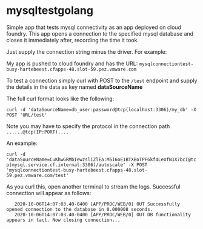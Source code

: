 # mysqltestgolang

Simple app that tests mysql connectivity as an app deployed on cloud foundry. This app opens a connection to the specified mysql database and closes it immediately after, recording the time it took. 

Just supply the connection string minus the driver. For example:

My app is pushed to cloud foundry and has the URL: `mysqlconnectiontest-busy-hartebeest.cfapps-48.slot-59.pez.vmware.com`

To test a connection simply curl with POST to the `/test` endpoint and supply the details in the data as key named **dataSourceName**

The full curl format looks like the following:

`curl -d 'dataSourceName=db_user:password@tcp(localhost:3306)/my_db' -X POST 'URL/test'`

Note you may have to specify the protocol in the connection path `......@tcp(IP:PORT)....`

An example:

`curl -d 'dataSourceName=CuKhwGRMbIewzsliZlEa:M5I6oE1BTXBoTPFGkf4LeUfN1X7bcI@tcp(mysql.service.cf.internal:3306)/autoscale' -X POST 'mysqlconnectiontest-busy-hartebeest.cfapps-48.slot-59.pez.vmware.com/test'`


As you curl this, open another terminal to stream the logs. Successful connection will appear as follows:

```
   2020-10-06T14:07:03.40-0400 [APP/PROC/WEB/0] OUT Successfully opened connection to the database in 0.000008 seconds.
   2020-10-06T14:07:03.40-0400 [APP/PROC/WEB/0] OUT DB functionality appears in tact. Now closing connection...
```
